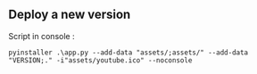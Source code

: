 ## Deploy a new version

Script in console :

```
pyinstaller .\app.py --add-data "assets/;assets/" --add-data "VERSION;." -i"assets/youtube.ico" --noconsole
```
